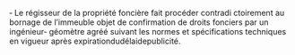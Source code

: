 ‐ Le régisseur de la propriété foncière fait procéder contradi ctoirement au bornage de l’immeuble objet de confirmation de droits fonciers par un ingénieur‐ géomètre agréé suivant les normes et spécifications techniques en vigueur après expirationdudélaidepublicité.
